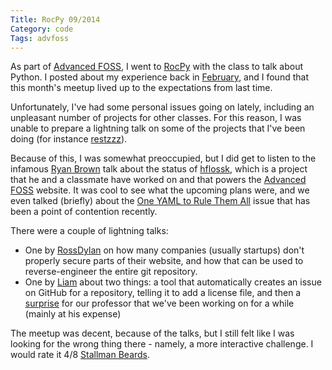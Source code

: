 ```yaml
---
Title: RocPy 09/2014
Category: code
Tags: advfoss
---
```


As part of [Advanced FOSS], I went to [RocPy] with the class to talk about Python. I posted about my experience back in [February], and I found that this month's meetup lived up to the expectations from last time.

Unfortunately, I've had some personal issues going on lately, including an unpleasant number of projects for other classes. For this reason, I was unable to prepare a lightning talk on some of the projects that I've been doing (for instance [restzzz]).

Because of this, I was somewhat preoccupied, but I did get to listen to the infamous [Ryan Brown] talk about the status of [hflossk], which is a project that he and a classmate have worked on and that powers the [Advanced FOSS] website. It was cool to see what the upcoming plans were, and we even talked (briefly) about the [One YAML to Rule Them All] issue that has been a point of contention recently.

There were a couple of lightning talks:
- One by [RossDylan] on how many companies (usually startups) don't properly secure parts of their website, and how that can be used to reverse-engineer the entire git repository.
- One by [Liam] about two things: a tool that automatically creates an issue on GitHub for a repository, telling it to add a license file, and then a [surprise] for our professor that we've been working on for a while (mainly at his expense)

The meetup was decent, because of the talks, but I still felt like I was looking for the wrong thing there - namely, a more interactive challenge. I would rate it 4/8 [Stallman Beards].

[Advanced FOSS]: http://advfoss-ritigm.rhcloud.com/
[RocPy]: http://www.rocpy.org/
[February]: {filename}/2014/02/19-rocpy.md
[restzzz]: {filename}/2014/09/16-restzzz-update.md
[Ryan Brown]: http://rsb.io/
[hflossk]: https://github.com/decause/hflossk
[One YAML to Rule Them All]: https://github.com/decause/hflossk/issues/473
[RossDylan]: http://blog.helixoide.com/
[Liam]: http://gearchicken.com/
[surprise]: http://decausegonewild.reddit.com
[Stallman Beards]: {filename}/2014/02/19-stallman-beard.md
